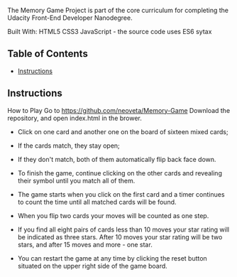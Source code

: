 
The Memory Game Project is part of the core curriculum for completing the Udacity Front-End Developer Nanodegree. 

Built With:
HTML5
CSS3
JavaScript - the source code uses ES6 sytax

## Table of Contents

* [Instructions](#instructions)

## Instructions
How to Play
Go to https://github.com/neoveta/Memory-Game
Download the repository, and open index.html in the brower.

* Click on one card and another one on the board of sixteen mixed cards;
* If the cards match, they stay open;
* If they don't match, both of them automatically flip back face down.
* To finish the game, continue clicking on the other cards and revealing their symbol until you match all of them.
* The game starts when you click on the first card and a timer continues to count the time until all matched cards will be found.
* When you flip two cards your moves will be counted as one step. 
* If you find all eight pairs of cards less than 10 moves your star rating will be indicated as three stars. After 10 moves   your star rating will be two stars, and after 15 moves and more - one star.

* You can restart the game at any time by clicking the reset button situated on the upper right side of the game board.
